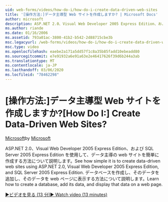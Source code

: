 ```yaml
---
uid: web-forms/videos/how-do-i/how-do-i-create-data-driven-web-sites
title: '[操作方法:]データ主導型 Web サイトを作成しますか? | Microsoft Docs'
author: microsoft
description: ASP.NET 2.0、Visual Web Developer 2005 Express Edition、および SQL Server 2005 Express Edition を使用して、データ主導の web サイトを簡単に作成する方法について説明します。 詳細...
ms.author: riande
ms.date: 01/16/2006
ms.assetid: 793a01ac-3800-41b2-b542-2d88715cbe3b
msc.legacyurl: /web-forms/videos/how-do-i/how-do-i-create-data-driven-web-sites
msc.type: video
ms.openlocfilehash: eaebe2a171a5dd57f1c8a35b85fadd10ebeadd80
ms.sourcegitcommit: e7e91932a6e91a63e2e46417626f39d6b244a3ab
ms.translationtype: MT
ms.contentlocale: ja-JP
ms.lasthandoff: 03/06/2020
ms.locfileid: "78462298"
---
```

# <a name="how-do-i-create-data-driven-web-sites"></a><span data-ttu-id="f30b9-105">[操作方法:]データ主導型 Web サイトを作成しますか?</span><span class="sxs-lookup"><span data-stu-id="f30b9-105">[How Do I:] Create Data-Driven Web Sites?</span></span>

<span data-ttu-id="f30b9-106">[Microsoft](https://github.com/microsoft)</span><span class="sxs-lookup"><span data-stu-id="f30b9-106">by [Microsoft](https://github.com/microsoft)</span></span>

<span data-ttu-id="f30b9-107">ASP.NET 2.0、Visual Web Developer 2005 Express Edition、および SQL Server 2005 Express Edition を使用して、データ主導の web サイトを簡単に作成する方法について説明します。</span><span class="sxs-lookup"><span data-stu-id="f30b9-107">See how simple it is to create data-driven web sites using ASP.NET 2.0, Visual Web Developer 2005 Express Edition, and SQL Server 2005 Express Edition.</span></span> <span data-ttu-id="f30b9-108">データベースを作成し、そのデータを追加し、そのデータを web ページに表示する方法について説明します。</span><span class="sxs-lookup"><span data-stu-id="f30b9-108">Learn how to create a database, add its data, and display that data on a web page.</span></span>

[<span data-ttu-id="f30b9-109">&#9654;ビデオを見る (13 分)</span><span class="sxs-lookup"><span data-stu-id="f30b9-109">&#9654; Watch video (13 minutes)</span></span>](https://channel9.msdn.com/Blogs/ASP-NET-Site-Videos/how-do-i-create-data-driven-web-sites)

